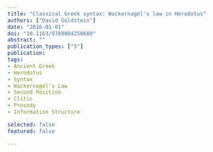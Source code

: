 ```yaml
---
title: "Classical Greek syntax: Wackernagel's law in Herodotus"
authors: ["David Goldstein"]
date: "2016-01-01"
doi: "10.1163/9789004250680"
abstract: ""
publication_types: ["5"]
publication: 
tags:
- Ancient Greek
- Herodotus
- Syntax
- Wackernagel's Law
- Second Position
- Clitic
- Prosody
- Information Structure

selected: false
featured: false

---
```

